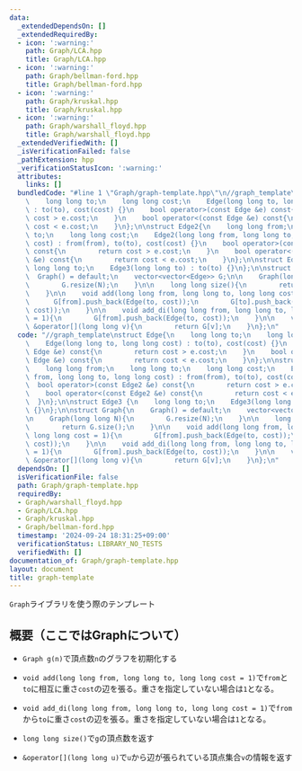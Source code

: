 ```yaml
---
data:
  _extendedDependsOn: []
  _extendedRequiredBy:
  - icon: ':warning:'
    path: Graph/LCA.hpp
    title: Graph/LCA.hpp
  - icon: ':warning:'
    path: Graph/bellman-ford.hpp
    title: Graph/bellman-ford.hpp
  - icon: ':warning:'
    path: Graph/kruskal.hpp
    title: Graph/kruskal.hpp
  - icon: ':warning:'
    path: Graph/warshall_floyd.hpp
    title: Graph/warshall_floyd.hpp
  _extendedVerifiedWith: []
  _isVerificationFailed: false
  _pathExtension: hpp
  _verificationStatusIcon: ':warning:'
  attributes:
    links: []
  bundledCode: "#line 1 \"Graph/graph-template.hpp\"\n//graph_template\nstruct Edge{\n\
    \    long long to;\n    long long cost;\n    Edge(long long to, long long cost)\
    \ : to(to), cost(cost) {}\n    bool operator>(const Edge &e) const{\n        return\
    \ cost > e.cost;\n    }\n    bool operator<(const Edge &e) const{\n        return\
    \ cost < e.cost;\n    }\n};\n\nstruct Edge2{\n    long long from;\n    long long\
    \ to;\n    long long cost;\n    Edge2(long long from, long long to, long long\
    \ cost) : from(from), to(to), cost(cost) {}\n    bool operator>(const Edge2 &e)\
    \ const{\n        return cost > e.cost;\n    }\n    bool operator<(const Edge2\
    \ &e) const{\n        return cost < e.cost;\n    }\n};\n\nstruct Edge3 {\n   \
    \ long long to;\n    Edge3(long long to) : to(to) {}\n};\n\nstruct Graph{\n  \
    \  Graph() = default;\n    vector<vector<Edge>> G;\n\n    Graph(long long N){\n\
    \        G.resize(N);\n    }\n\n    long long size(){\n        return G.size();\n\
    \    }\n\n    void add(long long from, long long to, long long cost = 1){\n  \
    \      G[from].push_back(Edge(to, cost));\n        G[to].push_back(Edge(from,\
    \ cost));\n    }\n\n    void add_di(long long from, long long to, long long cost\
    \ = 1){\n        G[from].push_back(Edge(to, cost));\n    }\n\n    vector<Edge>\
    \ &operator[](long long v){\n        return G[v];\n    }\n};\n"
  code: "//graph_template\nstruct Edge{\n    long long to;\n    long long cost;\n\
    \    Edge(long long to, long long cost) : to(to), cost(cost) {}\n    bool operator>(const\
    \ Edge &e) const{\n        return cost > e.cost;\n    }\n    bool operator<(const\
    \ Edge &e) const{\n        return cost < e.cost;\n    }\n};\n\nstruct Edge2{\n\
    \    long long from;\n    long long to;\n    long long cost;\n    Edge2(long long\
    \ from, long long to, long long cost) : from(from), to(to), cost(cost) {}\n  \
    \  bool operator>(const Edge2 &e) const{\n        return cost > e.cost;\n    }\n\
    \    bool operator<(const Edge2 &e) const{\n        return cost < e.cost;\n  \
    \  }\n};\n\nstruct Edge3 {\n    long long to;\n    Edge3(long long to) : to(to)\
    \ {}\n};\n\nstruct Graph{\n    Graph() = default;\n    vector<vector<Edge>> G;\n\
    \n    Graph(long long N){\n        G.resize(N);\n    }\n\n    long long size(){\n\
    \        return G.size();\n    }\n\n    void add(long long from, long long to,\
    \ long long cost = 1){\n        G[from].push_back(Edge(to, cost));\n        G[to].push_back(Edge(from,\
    \ cost));\n    }\n\n    void add_di(long long from, long long to, long long cost\
    \ = 1){\n        G[from].push_back(Edge(to, cost));\n    }\n\n    vector<Edge>\
    \ &operator[](long long v){\n        return G[v];\n    }\n};\n"
  dependsOn: []
  isVerificationFile: false
  path: Graph/graph-template.hpp
  requiredBy:
  - Graph/warshall_floyd.hpp
  - Graph/LCA.hpp
  - Graph/kruskal.hpp
  - Graph/bellman-ford.hpp
  timestamp: '2024-09-24 18:31:25+09:00'
  verificationStatus: LIBRARY_NO_TESTS
  verifiedWith: []
documentation_of: Graph/graph-template.hpp
layout: document
title: graph-template
---
```

`Graph`ライブラリを使う際のテンプレート

## 概要（ここではGraphについて）

* `Graph g(n)`で頂点数`n`のグラフを初期化する

* `void add(long long from, long long to, long long cost = 1)`で`from`と`to`に相互に重さ`cost`の辺を張る。重さを指定していない場合は`1`となる。

* `void add_di(long long from, long long to, long long cost = 1)`で`from`から`to`に重さ`cost`の辺を張る。重さを指定していない場合は`1`となる。

* `long long size()`で`g`の頂点数を返す

* `&operator[](long long u)`で`u`から辺が張られている頂点集合`v`の情報を返す

